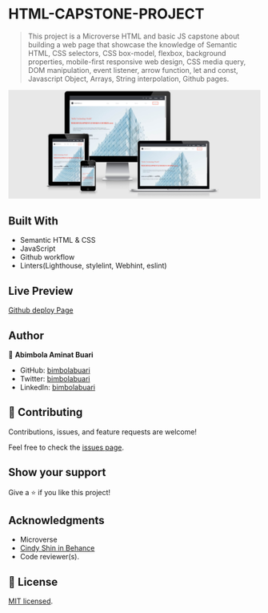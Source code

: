 # HTML-CAPSTONE-PROJECT

> This project is a Microverse HTML and basic JS capstone about building a web page that showcase the knowledge of Semantic HTML, CSS selectors, CSS box-model, flexbox, background properties, mobile-first responsive web design, CSS media query, DOM manipulation, event listener, arrow function, let and const, Javascript Object, Arrays, String interpolation, Github pages.


![screenshot](Screenshot.png)

## Built With

- Semantic HTML & CSS
- JavaScript
- Github workflow
- Linters(Lighthouse, stylelint, Webhint, eslint)

## Live Preview

[Github deploy Page](https://bimbolabuari.github.io/mv-html-capstone/)

## Author

👤 **Abimbola Aminat Buari**

- GitHub: [bimbolabuari](https://github.com/bimbolabuari)
- Twitter: [bimbolabuari](https://twitter.com/bimbolabuari)
- LinkedIn: [bimbolabuari](https://linkedin.com/in/bimbolabuari)

## 🤝 Contributing

Contributions, issues, and feature requests are welcome!

Feel free to check the [issues page](../../issues/).

## Show your support

Give a ⭐️ if you like this project!

## Acknowledgments

- Microverse
- [Cindy Shin in Behance](https://www.behance.net/gallery/29845175/CC-Global-Summit-2015)
- Code reviewer(s).

## 📝 License

[MIT licensed](./LICENSE).
